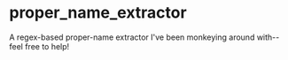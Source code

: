 # proper_name_extractor
A regex-based proper-name extractor I've been monkeying around with--feel free to help!
